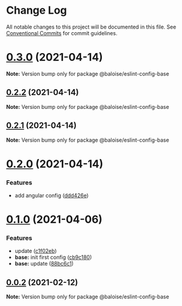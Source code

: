 # Change Log

All notable changes to this project will be documented in this file.
See [Conventional Commits](https://conventionalcommits.org) for commit guidelines.

# [0.3.0](https://github.com/baloise/eslint-config/compare/v0.2.2...v0.3.0) (2021-04-14)

**Note:** Version bump only for package @baloise/eslint-config-base





## [0.2.2](https://github.com/baloise/eslint-config/compare/v0.2.1...v0.2.2) (2021-04-14)

**Note:** Version bump only for package @baloise/eslint-config-base





## [0.2.1](https://github.com/baloise/eslint-config/compare/v0.2.0...v0.2.1) (2021-04-14)

**Note:** Version bump only for package @baloise/eslint-config-base





# [0.2.0](https://github.com/baloise/eslint-config/compare/v0.1.0...v0.2.0) (2021-04-14)


### Features

* add angular config ([ddd426e](https://github.com/baloise/eslint-config/commit/ddd426e641d64beaf0fe19b139b77fc31f85468a))





# [0.1.0](https://github.com/baloise/eslint-config/compare/v0.0.7...v0.1.0) (2021-04-06)


### Features

* update ([c1f02eb](https://github.com/baloise/eslint-config/commit/c1f02eb94286c0fed8572992fff41c368f1092a2))
* **base:** init first config ([cb9c180](https://github.com/baloise/eslint-config/commit/cb9c180edbae9a2e38a594bd9b71ea93dcdcc8bc))
* **base:** update ([88bc6c1](https://github.com/baloise/eslint-config/commit/88bc6c11ffa8dde8029eee7a745dfe1738b9c29b))





## [0.0.2](https://github.com/baloise/eslint-config/compare/v0.0.1...v0.0.2) (2021-02-12)

**Note:** Version bump only for package @baloise/eslint-config-base

